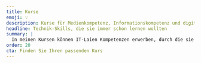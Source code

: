 ```yaml
---
title: Kurse
emoji: 💡
description: Kurse für Medienkompetenz, Informationskompetenz und digitale Aufgaben im Alltag
headline: Technik-Skills, die sie immer schon lernen wollten
summary: |
  In meinen Kursen können IT-Laien Kompetenzen erwerben, durch die sie digitale Technik mehr in ihre berufliche Tätigkeit integrieren können oder eine Grundlage erhalten, sich im IT-Bereich zu professionalisieren.
order: 20
cta: Finden Sie Ihren passenden Kurs
---
```


